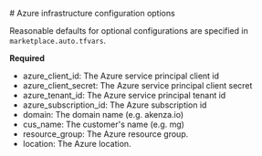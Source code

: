 # Azure infrastructure configuration options

Reasonable defaults for optional configurations are specified in `marketplace.auto.tfvars`.

**Required** 

- azure_client_id: The Azure service principal client id
- azure_client_secret: The Azure service principal client secret
- azure_tenant_id: The Azure service principal tenant id
- azure_subscription_id: The Azure subscription id
- domain: The domain name (e.g. akenza.io)
- cus_name: The customer's name (e.g. mg)
- resource_group: The Azure resource group.
- location: The Azure location.

